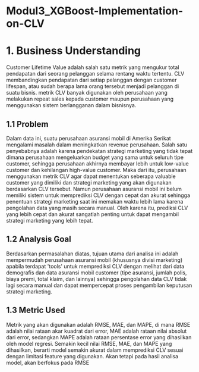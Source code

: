 # Modul3_XGBoost-Implementation-on-CLV


# 1. Business Understanding

Customer Lifetime Value adalah salah satu metrik yang mengukur total pendapatan dari seorang pelanggan selama rentang waktu tertentu. CLV membandingkan pendapatan dari setiap pelanggan dengan customer lifespan, atau sudah berapa lama orang tersebut menjadi pelanggan di suatu bisnis. metrik CLV banyak digunakan oleh perusahaan yang melakukan repeat sales kepada customer maupun perusahaan yang menggunakan sistem berlangganan dalam bisnisnya.

## 1.1 Problem 

Dalam data ini, suatu perusahaan asuransi mobil di Amerika Serikat mengalami masalah dalam meningkatkan revenue perusahaan. Salah satu penyebabnya adalah karena pendekatan strategi marketing yang tidak tepat dimana perusahaan mengeluarkan budget yang sama untuk seluruh tipe customer, sehingga perusahaan akhirnya membayar lebih untuk low-value customer dan kehilangan high-value customer. Maka dari itu, perusahaan menggunakan metrik CLV agar dapat menentukan seberapa valuable customer yang dimiliki dan strategi marketing yang akan digunakan berdasarkan CLV tersebut. Namun perusahaan asuransi mobil ini belum memiliki sistem untuk memprediksi CLV dengan cepat dan akurat sehingga penentuan strategi marketing saat ini memakan waktu lebih lama karena pengolahan data yang masih secara manual. Oleh karena itu, prediksi CLV yang lebih cepat dan akurat sangatlah penting untuk dapat mengambil strategi marketing yang lebih tepat.

## 1.2 Analysis Goal

Berdasarkan permasalahan diatas, tujuan utama dari analisa ini adalah mempermudah perusahaan asuransi mobil (khususnya divisi marketing) apabila terdapat 'tools' untuk memprediksi CLV dengan melihat dari data demografis dan data asuransi mobil customer (tipe asuransi, jumlah polis, biaya premi, total klaim, dan lainnya) sehingga pengolahan data CLV tidak lagi secara manual dan dapat mempercepat proses pengambilan keputusan strategi marketing.

## 1.3 Metric Used

Metrik yang akan digunakan adalah RMSE, MAE, dan MAPE, di mana RMSE adalah nilai rataan akar kuadrat dari error, MAE adalah rataan nilai absolut dari error, sedangkan MAPE adalah rataan persentase error yang dihasilkan oleh model regresi. Semakin kecil nilai RMSE, MAE, dan MAPE yang dihasilkan, berarti model semakin akurat dalam memprediksi CLV sesuai dengan limitasi feature yang digunakan. Akan tetapi pada hasil analisa model, akan berfokus pada RMSE
